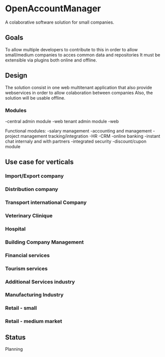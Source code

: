 # OpenAccountManager
A colaborative software solution for small companies.

## Goals
To allow multiple developers to contribute to this in order to allow small/medium companies to acces common data and repositories
It must be extensible via plugins both online and offline.
## Design
The solution consist in one web multitenant application that also provide webservices in order to allow colaboration between companies
Also, the solution will be usable offline.


### Modules
-central admin module
-web tenant admin module
-web

Functional modules:
  -salary management
  -accounting and management
  -project management tracking/integration
  -HR
  -CRM
  -online banking
  -instant chat internaly and with partners
  -integrated security
  -discount/cupon module
  


## Use case for verticals
### Import/Export company
### Distribution company
### Transport international Company
### Veterinary Clinique
### Hospital
### Building Company Management
### Financial services
### Tourism services
### Additional Services industry
### Manufacturing Industry
### Retail - small 
### Retail - medium market



## Status
Planning
